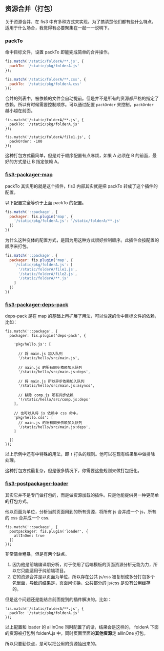 ## 资源合并（打包）

关于资源合并，在 fis3 中有多种方式来实现。为了搞清楚他们都有些什么特点，适用于什么场合，我觉得有必要聚集在一起一一说明下。


### packTo

命中目标文件，设置 packTo 即能完成简单的合并操作。

```js
fis.match('/static/folderA/**.js', {
  packTo: '/static/pkg/folderA.js'
});

fis.match('/static/folderA/**.css', {
  packTo: '/static/pkg/folderA.css'
});
```

合并的列表中，被依赖的文件会自动提前。但是并不是所有的资源都严格的指定了依赖，所以有时候需要控制顺序。可以通过配置 `packOrder` 来控制，`packOrder` 越小越在前面。

```
fis.match('/static/folderA/**.js', {
  packTo: '/static/pkg/folderA.js'
});

fis.match('/static/folderA/file1.js', {
  packOrder: -100
});
```

这种打包方式最简单，但是对于顺序配置有点麻烦，如果 A 必须在 B 的前面，最好的方式是让 B 指定依赖 A。

### [fis3-packager-map](https://github.com/fex-team/fis3-packager-map)

packTo 其实用的就是这个插件，fis3 内部其实就是把 packTo 转成了这个插件的配置。

以下配置完全等价于上面 packTo 的配置。

```js
fis.match('::package', {
  packager: fis.plugin('map', {
    '/static/pkg/folderA.js': '/static/folderA/**.js'
  })
})
```

为什么这种变体的配置方式，是因为用这种方式很好控制顺序。此插件会按配置的顺序来打包。

```js
fis.match('::package', {
  packager: fis.plugin('map', {
    '/static/pkg/folderA.js': [
      '/static/folderA/file1.js',
      '/static/folderA/file2.js',
      '/static/folderA/**.js'
    ]
  })
})
```

### [fis3-packager-deps-pack](https://github.com/fex-team/fis3-packager-deps-pack)

deps-pack 是在 map 的基础上再扩展了用法，可以快速的命中目标文件的依赖，比如：

```
fis.match('::package', {
  packager: fis.plugin('deps-pack', {

    'pkg/hello.js': [

      // 将 main.js 加入队列
      '/static/hello/src/main.js',

      // main.js 的所有同步依赖加入队列
      '/static/hello/src/main.js:deps',

      // 将 main.js 所以异步依赖加入队列
      '/static/hello/src/main.js:asyncs',

      // 移除 comp.js 所有同步依赖
      '!/static/hello/src/comp.js:deps'
    ],

    // 也可以从将 js 依赖中 css 命中。
    'pkg/hello.css': [
      // main.js 的所有同步依赖加入队列
      '/static/hello/src/main.js:deps',
    ]

  })
});
```

以上示例中还有中特殊的用法，即 `!` 打头的规则。他可以在现有结果集中做排除处理。

这种打包方式最复杂，但是很多情况下，你需要这些规则来做打包细化。

### [fis3-postpackager-loader](https://github.com/fex-team/fis3-postpackager-loader)

其实它并不是专门做打包的，而是做资源加载的插件。只是他能提供另一种更简单的打包方式。

他以页面为单位，分析当前页面用到的所有资源，将所有 js 合并成一个 js，所有的 css 合并成一个 css.

```
fis.match('::package', {
  postpackager: fis.plugin('loader', {
    allInOne: true
  })
});
```

非常简单粗暴，但是有两个缺点。

1. 因为他是前端编译期分析，对于使用了后端模板的页面资源分析无能为力，所以它只能适用于纯前端项目。
2. 它的资源合并是以页面为单位，所以存在公共 js/css 被复制成多分打包多个包里面，导致的结果是，页面间切换，公共部分的 js/css 是没有公用缓存的。

  但是这个问题还是能结合前面提到的插件解决的。比如：

  ```
  fis.match('/static/folderA/**.js', {
    packTo: '/static/pkg/folderA.js'
  });
  ```

  以上配置和 loader 的 allInOne 同时配置了的话，结果会是这样的， folderA 下面的资源被打包到 folderA.js 中，同时页面里面的**其他资源**走 allInOne 打包。

  所以只要勤快点，是可以把公用的资源抽出来的。


